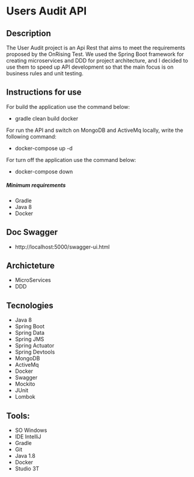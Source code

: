 # Users Audit API 

## Description

The User Audit project is an Api Rest that aims to meet the requirements proposed by the OnRising Test.
We used the Spring Boot framework for creating microservices and DDD for project architecture, and I decided to use them to speed up API development so that the main focus is on business rules and unit testing.

## Instructions for use

For build the application use the command below:

- gradle clean build docker

For run the API and switch on MongoDB and ActiveMq locally,  write the following command:

- docker-compose up -d 

For turn off the application use the command below:

- docker-compose down

##### Minimum requirements
- Gradle
- Java 8
- Docker

## Doc Swagger

- http://localhost:5000/swagger-ui.html
 
## Archicteture

- MicroServices
- DDD
  
## Tecnologies

- Java 8
- Spring Boot
- Spring Data
- Spring JMS
- Spring Actuator
- Spring Devtools
- MongoDB
- ActiveMq
- Docker
- Swagger
- Mockito
- JUnit
- Lombok

## Tools:
- SO Windows
- IDE IntelliJ
- Gradle
- Git
- Java 1.8
- Docker
- Studio 3T
